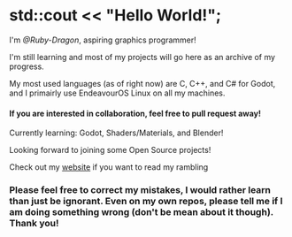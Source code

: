 # std::cout << "Hello World!";

I'm *@Ruby-Dragon*, aspiring graphics programmer!

I'm still learning and most of my projects will go here as an archive of my progress.

My most used languages (as of right now) are C, C++, and C# for Godot, and I primairly use EndeavourOS Linux on all my machines.

#### If you are interested in collaboration, feel free to pull request away!

Currently learning: Godot, Shaders/Materials, and Blender!

Looking forward to joining some Open Source projects!

Check out my [website](https://ruby-dragon.github.io) if you want to read my rambling

### Please feel free to correct my mistakes, I would rather learn than just be ignorant. Even on my own repos, please tell me if I am doing something wrong (don't be mean about it though). Thank you!
